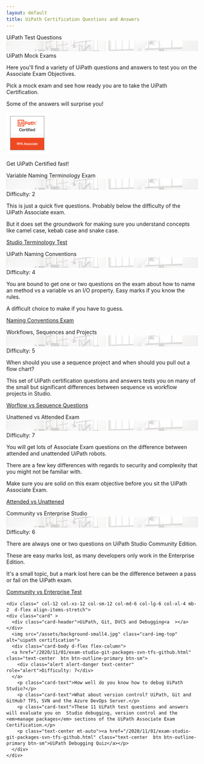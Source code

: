 ```yaml
---
layout: default
title: UiPath Certification Questions and Answers
---
```

<div class="row">
   
  <div class=" col-12 col-xs-12 col-sm-12 col-md-6 col-lg-6 col-xl-4 mb-2  d-flex align-items-stretch">
    <div class="card" >
      <div class="card-header">UiPath Test Questions<a  ></a></div>
      <img src="/assets/background-small4.jpg" class="card-img-top" alt="uipath certification">
      <div class="card-body d-flex flex-column">
        <div class="alert alert-secondary text-center" role="alert">UiPath Mock Exams</div>
        <p class="card-text">Here you'll find a variety of UiPath questions and answers to test you on the Associate Exam Objectives. </p>
        <p class="card-text">Pick a mock exam and see how ready you are to take the UiPath Certification.</p>
        <p class="card-text">Some of the answers will surprise you!</p>
        <img src="/assets/uipath-certified-associate-badge-sm.jpg" class="img-fluid img-thumbnail mx-auto d-block" alt="uipath certified associate badge">
        <p class="card-text text-center mt-2">Get UiPath Certified fast!</p>
      </div>
    </div>
  </div>
  
  <div class=" col-12 col-xs-12 col-sm-12 col-md-6 col-lg-6 col-xl-4 mb-2  d-flex align-items-stretch">
    <div class="card" >
      <div class="card-header">Variable Naming Terminology Exam<a  ></a></div>
      <img src="/assets/background-small4.jpg" class="card-img-top" alt="uipath certification">
      <div class="card-body d-flex flex-column">
        <div class="alert alert-info text-center" role="alert">Difficulty: 2</div>
        <p class="card-text">This is just a quick five questions. Probably below the difficulty of the UiPath Associate exam. 
        </p>
        <p class="card-text">But it does set the groundwork for making sure you understand concepts like camel case, kebab case and snake case.</p>
        <p class="text-center mt-auto"><a href="http://uipath.rpacertified.com/2020/10/12/variable-naming-conventions-test.html" class="text-center  btn btn-outline-primary btn-sm">Studio Terminology Test</a></p>
      </div>
    </div>
  </div>
  
  
  <div class=" col-12 col-xs-12 col-sm-12 col-md-6 col-lg-6 col-xl-4 mb-2  d-flex align-items-stretch">
    <div class="card" >
      <div class="card-header">UiPath Naming Conventions<a  ></a></div>
      <img src="/assets/background-small4.jpg" class="card-img-top" alt="uipath certification">
      <div class="card-body d-flex flex-column">
        <div class="alert alert-primary text-center" role="alert">Difficulty: 4</div>
        <p class="card-text">You are bound to get one or two questions on the exam about how to name an method vs a variable vs an I/O property. Easy marks if you know the rules. </p>
        <p class="card-text">A difficult choice to make if you have to guess.</p>
        <p class="text-center mt-auto"><a href="http://uipath.rpacertified.com/2020/10/12/kebab-camel-pascal-case-quiz.html" class="text-center  btn btn-outline-primary btn-sm">Naming Conventions Exam</a></p>
      </div>
    </div>
  </div>
  
  
  <div class=" col-12 col-xs-12 col-sm-12 col-md-6 col-lg-6 col-xl-4 mb-2  d-flex align-items-stretch">
    <div class="card" >
      <div class="card-header">Workflows, Sequences and Projects<a  ></a></div>
      <img src="/assets/background-small4.jpg" class="card-img-top" alt="uipath certification">
      <div class="card-body d-flex flex-column">
        <div class="alert alert-success text-center" role="alert">Difficulty: 5</div>
        <p class="card-text">When should you use a sequence project and when should you pull out a flow chart? </p>
        <p class="card-text">This set of UiPath certification questions and answers tests you on many of the small but significant differences between sequence vs workflow projects in Studio.</p>
        <p class="text-center mt-auto"><a href="http://uipath.rpacertified.com/2020/10/12/workflow-sequences-flowcharts-quiz.html" class="text-center  btn btn-outline-primary btn-sm">Worflow vs Sequence Questions</a></p>
      </div>
    </div>
  </div>
  
  
  <div class=" col-12 col-xs-12 col-sm-12 col-md-6 col-lg-6 col-xl-4 mb-2  d-flex align-items-stretch">
    <div class="card" >
      <div class="card-header">Unattened vs Attended Exam<a  ></a></div>
      <img src="/assets/background-small4.jpg" class="card-img-top" alt="uipath certification">
      <div class="card-body d-flex flex-column">
        <div class="alert alert-danger text-center" role="alert">Difficulty: 7</div>
        <p class="card-text">You will get lots of Associate Exam questions on the difference between attended and unattended UiPath robots.</p>
        <p class="card-text">There are a few key differences with regards to security and complexity that you might not be familiar with.</p>
        <p class="card-text">Make sure you are solid on this exam objective before you sit the UiPath Associate Exam.</p>
        <p class="text-center mt-auto"><a href="/2020/01/01/attended-vs-unattened-quiz.html" class="text-center  btn btn-outline-primary btn-sm">Attended vs Unattened</a></p>
      </div>
    </div>
  </div>
  
  
  <div class=" col-12 col-xs-12 col-sm-12 col-md-6 col-lg-6 col-xl-4 mb-2  d-flex align-items-stretch">
    <div class="card" >
      <div class="card-header">Community vs Enterprise Studio<a  ></a></div>
      <img src="/assets/background-small4.jpg" class="card-img-top" alt="uipath certification">
      <div class="card-body d-flex flex-column">
        <div class="alert alert-warning text-center" role="alert">Difficulty: 6</div>
        <p class="card-text">There are always one or two questions on UiPath Studio Community Edition.</p>
        <p class="card-text">These are easy marks lost, as many developers only work in the Enterprise Edition.</p>
        <p class="card-text">It's a small topic, but a mark lost here can be the difference between a pass or fail on the UiPath exam.</p>
        <p class="text-center mt-auto"><a href="/2020/01/01/community-vs-enterprise-studio.html" class="text-center  btn btn-outline-primary btn-sm">Community vs Enterprise Test</a></p>
      </div>
    </div>
  </div>
  
  
    <div class=" col-12 col-xs-12 col-sm-12 col-md-6 col-lg-6 col-xl-4 mb-2  d-flex align-items-stretch">
    <div class="card" >
      <div class="card-header">UiPath, Git, DVCS and Debugging<a  ></a></div>
      <img src="/assets/background-small4.jpg" class="card-img-top" alt="uipath certification">
      <div class="card-body d-flex flex-column">
      <a href="/2020/11/01/exam-studio-git-packages-svn-tfs-github.html" class="text-center  btn btn-outline-primary btn-sm">
        <div class="alert alert-danger text-center" role="alert">Difficulty: 7</div>
      </a>
        <p class="card-text">How well do you know how to debug UiPath Studio?</p>
        <p class="card-text">What about version control? UiPath, Git and GitHub? TFS, SVN and the Azure DevOps Server.</p>
        <p class="card-text">These 11 UiPath test questions and answers will evaluate you on  Studio debugging, version control and the <em>manage packages</em> sections of the UiPath Associate Exam Certification.</p>
        <p class="text-center mt-auto"><a href="/2020/11/01/exam-studio-git-packages-svn-tfs-github.html" class="text-center  btn btn-outline-primary btn-sm">UiPath Debugging Quiz</a></p>
      </div>
    </div>
  </div>
  
  
</div>
